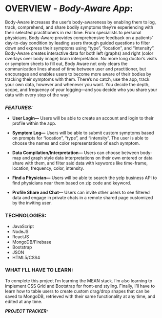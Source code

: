 # **OVERVIEW - _Body-Aware App_:**

Body-Aware increases the user’s body-awareness by enabling them to log, track, comprehend, and share bodily symptoms they’re experiencing with their selected practitioners in real time. From specialists to personal physicians, Body-Aware provides comprehensive feedback on a patients’ day-to-day condition by leading users through guided questions to filter down and express their symptoms using “type”, “location”, and “intensity”. Body-Aware creates interactive data for both left (graphs) and right (color overlays over body image) brain interpretation. No more long doctor’s visits or symptom sheets to fill out, Body Aware not only clears the communication lines ahead of time between user and practitioner, but encourages and enables users to become more aware of their bodies by tracking their symptoms with them. There’s no catch, use the app, track your own data, however and whenever you want. You decide the depth, scope, and frequency of your logging—and you decide who you share your data with every step of the way!

### _**FEATURES:**_

- **User Login—**
  Users will be able to create an account and login to their profile within the app.

- **Symptom Log—** Users will be able to submit custom symptoms based on prompts for “location”, “type”, and “intensity”. The user is able to choose the names and color representations of each symptom.

- **Data Compilation/Interpretation—** Users can choose between body-map and graph style data interpretations on their own entered or data share with them, and filter said data with keywords like time-frame, location, frequency, color, intensity.

- **Find a Physician—** Users will be able to search the yelp business API to find physicians near them based on zip code and keyword.

- **Profile Share and Chat—** Users can invite other users to see filtered data and engage in private chats in a remote shared page customized by the inviting user.

### **TECHNOLOGIES:**

- JavaScript
- NodeJS
- ReactJS
- MongoDB/Firebase
- Bootstrap
- JSON
- HTML5/CSS4

### **WHAT I’LL HAVE TO LEARN:**

To complete this project I’m learning the MEAN stack. I’m also learning to implement CSS Grid and Bootstrap for front-end styling. Finally, I’ll have to learn how to table users to create custom drag/drop shapes that can be saved to MongoDB, retrieved with their same functionality at any time, and edited at any time.

_**PROJECT TRACKER:**_
